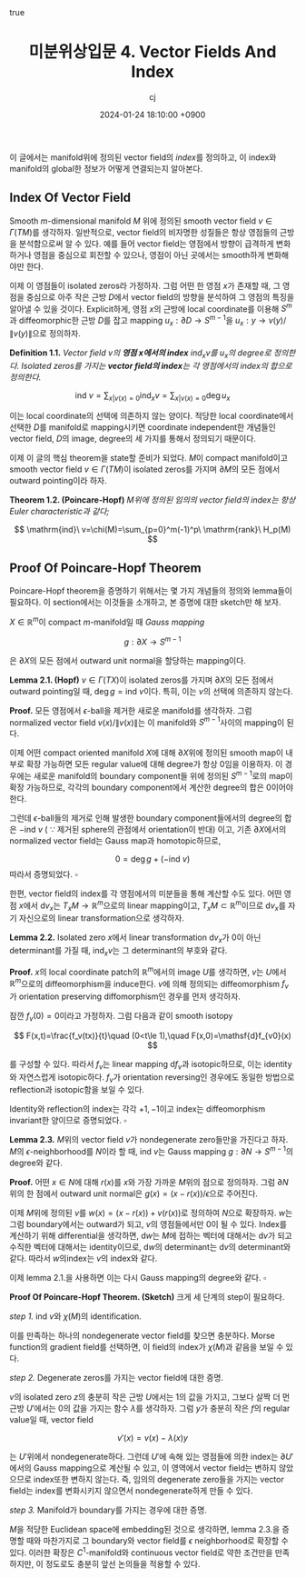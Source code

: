﻿---
title: 미분위상입문 4. Vector Fields And Index
author: cj
date: 2024-01-24 18:10:00 +0900
categories: [mathematics]
tags: 
pin: true
math: true
mermaid: false
---
이 글에서는 manifold위에 정의된 vector field의 *index*를 정의하고, 이 index와 manifold의 global한 정보가 어떻게 연결되는지 알아본다.

## Index Of Vector Field

Smooth $m$-dimensional manifold $M$ 위에 정의된 smooth vector field $v\in\Gamma(TM)$를 생각하자. 일반적으로, vector field의 비자명한 성질들은 항상 영점들의 근방을 분석함으로써 알 수 있다. 예를 들어 vector field는 영점에서 방향이 급격하게 변화하거나 영점을 중심으로 회전할 수 있으나, 영점이 아닌 곳에서는 smooth하게 변화해야만 한다.

이제 이 영점들이 isolated zeros라 가정하자. 그럼 어떤 한 영점 $x$가 존재할 때, 그 영점을 중심으로 아주 작은 근방 $D$에서 vector field의 방향을 분석하여 그 영점의 특징을 알아낼 수 있을 것이다. Explicit하게, 영점 $x$의 근방에 local coordinate를 이용해 $S^m$과 diffeomorphic한 근방 $D$를 잡고 mapping $u_x:\partial D\rightarrow S^{m-1}$을 $u_x:y\rightarrow v(y)/\lVert v(y)\rVert$으로 정의하자.

**Definition 1.1.** *Vector field $v$의 **영점 $x$에서의 index** $\mathrm{ind}_x v$를 $u_x$의 degree로 정의한다. Isolated zeros를 가지는 **vector field의 index**는 각 영점에서의 index의 합으로 정의한다.*

$$
\mathrm{ind}\ v=\sum_{x|v(x)=0}\mathrm{ind}_xv=\sum_{x|v(x)=0}\deg u_x
$$

이는 local coordinate의 선택에 의존하지 않는 양이다. 적당한 local coordinate에서 선택한 $D$를 manifold로 mapping시키면 coordinate independent한 개념들인 vector field, $D$의 image, degree의 세 가지를 통해서 정의되기 때문이다.

이제 이 글의 핵심 theorem을 state할 준비가 되었다. $M$이 compact manifold이고 smooth vector field $v\in \Gamma(TM)$이 isolated zeros를 가지며 $\partial M$의 모든 점에서 outward pointing이라 하자.

**Theorem 1.2. (Poincare-Hopf)** *$M$위에 정의된 임의의 vector field의 index는 항상 Euler characteristic과 같다;*

$$
\mathrm{ind}\ v=\chi(M)=\sum_{p=0}^m(-1)^p\ \mathrm{rank}\  H_p(M)
$$

## Proof Of Poincare-Hopf Theorem

Poincare-Hopf theorem을 증명하기 위해서는 몇 가지 개념들의 정의와 lemma들이 필요하다. 이 section에서는 이것들을 소개하고, 본 증명에 대한 sketch만 해 보자.

$X\in\mathbb{R}^m$이 compact $m$-manifold일 때 *Gauss mapping*

$$
g:\partial X\rightarrow S^{m-1}
$$

은 $\partial X$의 모든 점에서 outward unit normal을 할당하는 mapping이다.

**Lemma 2.1. (Hopf)** $v\in\Gamma(TX)$이 isolated zeros를 가지며 $\partial X$의 모든 점에서 outward pointing일 때, $\deg g=\mathrm{ind}\ v$이다. 특히, 이는 $v$의 선택에 의존하지 않는다.

**Proof.** 모든 영점에서 $\epsilon$-ball을 제거한 새로운 manifold를 생각하자. 그럼 normalized vector field $v(x)/\lVert v(x)\rVert$는 이 manifold와 $S^{m-1}$사이의 mapping이 된다. 

이제 어떤 compact oriented manifold $X$에 대해 $\partial X$위에 정의된 smooth map이 내부로 확장 가능하면 모든 regular value에 대해 degree가 항상 $0$임을 이용하자. 이 경우에는 새로운 manifold의 boundary component들 위에 정의된 $S^{m-1}$로의 map이 확장 가능하므로, 각각의 boundary component에서 계산한 degree의 합은 $0$이어야 한다.

그런데 $\epsilon$-ball들의 제거로 인해 발생한 boundary component들에서의 degree의 합은 $-\mathrm{ind}\ v$ ( $\because$ 제거된 sphere의 관점에서 orientation이 반대) 이고, 기존 $\partial X$에서의 normalized vector field는 Gauss map과 homotopic하므로, 

$$
0=\deg g+(-\mathrm{ind}\ v)
$$
따라서 증명되었다. $\square$

한편, vector field의 index를 각 영점에서의 미분들을 통해 계산할 수도 있다. 어떤 영점 $x$에서 $\mathsf{d}v_x$는 $T_xM\rightarrow \mathbb{R}^m$으로의 linear mapping이고, $T_xM\subset \mathbb{R}^m$이므로 $\mathsf{d}v_x$를 자기 자신으로의 linear transformation으로 생각하자.

**Lemma 2.2.** Isolated zero $x$에서 linear transformation $\mathsf{d}v_x$가 $0$이 아닌 determinant를 가질 때, $\mathrm{ind}_xv$는 그 determinant의 부호와 같다.

**Proof.** $x$의 local coordinate patch의 $\mathbb{R}^m$에서의 image $U$를 생각하면, $v$는 $U$에서 $\mathbb{R}^m$으로의 diffeomorphism을 induce한다. $v$에 의해 정의되는 diffeomorphism $f_v$가 orientation preserving diffomorphism인 경우를 먼저 생각하자. 

잠깐 $f_v(0)=0$이라고 가정하자. 그럼 다음과 같이 smooth isotopy

$$
F(x,t)=\frac{f_v(tx)}{t}\quad (0<t\le 1),\quad F(x,0)=\mathsf{d}f_{v0}(x)
$$

를 구성할 수 있다. 따라서 $f_v$는 linear mapping $\mathsf{d} f_v$과 isotopic하므로, 이는 identity와 자연스럽게 isotopic하다. $f_v$가 orientation reversing인 경우에도 동일한 방법으로 reflection과 isotopic함을 보일 수 있다.

Identity와 reflection의 index는 각각 $+1,-1$이고 index는 diffeomorphism invariant한 양이므로 증명되었다. $\square$

**Lemma 2.3.** $M$위의 vector field $v$가 nondegenerate zero들만을 가진다고 하자. $M$의 $\epsilon$-neighborhood를 $N$이라 할 때, $\mathrm{ind}\ v$는 Gauss mapping $g:\partial N\rightarrow S^{m-1}$의 degree와 같다.

**Proof.** 어떤 $x\in N$에 대해 $r(x)$를 $x$와 가장 가까운 $M$위의 점으로 정의하자. 그럼 $\partial N$위의 한 점에서 outward unit normal은 $g(x)=(x-r(x))/\epsilon$으로 주어진다. 

이제 $M$위에 정의된 $v$를 $w(x)=(x-r(x))+v(r(x))$로 정의하여 $N$으로 확장하자. $w$는 그럼 boundary에서는 outward가 되고, $v$의 영점들에서만 $0$이 될 수 있다. Index를 계산하기 위해 differential을 생각하면, $\mathsf{d}w$는 $M$에 접하는 벡터에 대해서는 $\mathsf{d}v$가 되고 수직한 벡터에 대해서는 identity이므로, $\mathsf{d}w$의 determinant는 $\mathsf{d}v$의 determinant와 같다. 따라서 $w$의index는 $v$의 index와 같다.

이제 lemma 2.1.을 사용하면 이는 다시 Gauss mapping의 degree와 같다. $\square$

**Proof Of Poincare-Hopf Theorem. (Sketch)** 크게 세 단계의 step이 필요하다.

*step 1.* $\mathrm{ind}\ v$와 $\chi(M)$의 identification.

이를 만족하는 하나의 nondegenerate vector field를 찾으면 충분하다. Morse function의 gradient field를 선택하면, 이 field의 index가 $\chi(M)$과 같음을 보일 수 있다. 

*step 2.* Degenerate zeros를 가지는 vector field에 대한 증명.

$v$의 isolated zero $z$의 충분히 작은 근방 $U$에서는 $1$의 값을 가지고, 그보다 살짝 더 먼 근방 $U'$에서는 $0$의 값을 가지는 함수 $\lambda$를 생각하자. 그럼 $y$가 충분히 작은 $f$의 regular value일 때, vector field

$$
v'(x)=v(x)-\lambda(x)y
$$

는 $U'$위에서 nondegenerate하다. 그런데 $U'$에 속해 있는 영점들에 의한 index는 $\partial U'$에서의 Gauss mapping으로 계산될 수 있고, 이 영역에서 vector field는 변하지 않았으므로 index또한 변하지 않는다. 즉, 임의의 degenerate zero들을 가지는 vector field는 index를 변화시키지 않으면서 nondegenerate하게 만들 수 있다.

*step 3.* Manifold가 boundary를 가지는 경우에 대한 증명.

$M$을 적당한 Euclidean space에 embedding된 것으로 생각하면, lemma 2.3.을 증명할 때와 마찬가지로 그 boundary와 vector field를 $\epsilon$ neighborhood로 확장할 수 있다. 이러한 확장은 $C^1$-manifold와 continuous vector field로 약한 조건만을 만족하지만, 이 정도로도 충분히 앞선 논의들을 적용할 수 있다.


